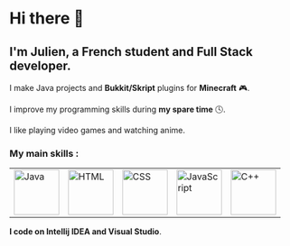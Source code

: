 <h1>Hi there 👋</h1> 

<h2>I'm Julien, a French student and Full Stack developer.</h2> 

I make Java projects and **Bukkit/Skript** plugins for **Minecraft** 🎮.

I improve my programming skills during **my spare time** 🕓.

I like playing video games and watching anime.

### My main skills :
<table>
  <tr>
    <td><img src="https://cdn-icons-png.flaticon.com/512/5968/5968282.png" width=80 height=80 title="Java"</td>
    <td><img src="https://cdn-icons-png.flaticon.com/512/732/732212.png" width=80 height=80 title="HTML"></td>
    <td><img src="https://cdn-icons-png.flaticon.com/512/5968/5968242.png" width=80 height=80 title="CSS"</td>
    <td><img src="https://cdn-icons-png.flaticon.com/512/5968/5968292.png" width=80 height=80 title="JavaScript"</td>
    <td><img src="https://cdn-icons-png.flaticon.com/512/6132/6132222.png" width=80 height=80 title="C++"</td>
  </tr>
</table>

**I code on Intellij IDEA and Visual Studio**.
